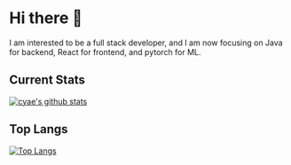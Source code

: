 # Hi there 👋

I am interested to be a full stack developer, and I am now focusing on Java for backend, React for frontend, and pytorch for ML.

## Current Stats
[![cyae's github stats](https://github-readme-stats.vercel.app/api?username=cyae&show_icons=true&theme=transparent&count_private=true&show_icons=true&include_all_commits=true&card_width=300px)](https://github.com/cyae)

## Top Langs
[![Top Langs](https://github-readme-stats.vercel.app/api/top-langs/?username=cyae&layout=compact&theme=react&include_forks=true&langs_count=10&size_weight=0.5&count_weight=0.5)](https://github.com/cyae)


